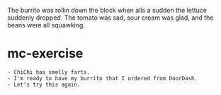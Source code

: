 


The burrito was rollin down the block when alls a sudden the lettuce suddenly dropped. The tomato was sad, sour cream was glad, and the beans were all squawking.

# mc-exercise
    - ChiChi has smelly farts.
    - I'm ready to have my burrito that I ordered from DoorDash.
    - Let's try this again.

